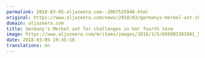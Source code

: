 ```yaml
---
permalink: 2018-03-05-aljazeera.com--2067525940.html
original: https://www.aljazeera.com/news/2018/03/germanys-merkel-set-challenges-fourth-term-180305185743779.html
domain: aljazeera.com
title: Germany's Merkel set for challenges in her fourth term
image: https://www.aljazeera.com/mritems/images/2018/3/5/665003303001_5745409590001_5745400831001-th.jpg
date: 2018-03-05 19:35:18
translations: en
---
```


